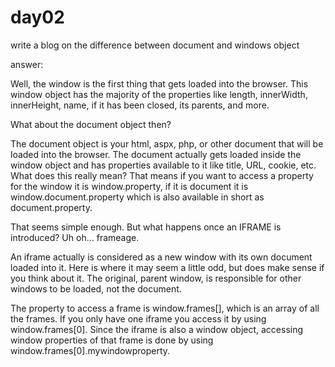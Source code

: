 # day02

write a blog on the difference between document and windows object


answer:

Well, the window is the first thing that gets loaded into the browser. This window object has the majority of the properties like length, innerWidth, innerHeight, name, if it has been closed, its parents, and more.

What about the document object then?

The document object is your html, aspx, php, or other document that will be loaded into the browser. The document actually gets loaded inside the window object and has properties available to it like title, URL, cookie, etc. What does this really mean? That means if you want to access a property for the window it is window.property, if it is document it is window.document.property which is also available in short as document.property.

That seems simple enough. But what happens once an IFRAME is introduced? Uh oh… frameage.

An iframe actually is considered as a new window with its own document loaded into it. Here is where it may seem a little odd, but does make sense if you think about it. The original, parent window, is responsible for other windows to be loaded, not the document.

The property to access a frame is window.frames[], which is an array of all the frames. If you only have one iframe you access it by using window.frames[0]. Since the iframe is also a window object, accessing window properties of that frame is done by using window.frames[0].mywindowproperty.
